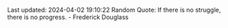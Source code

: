 Last updated: 2024-04-02 19:10:22
Random Quote: If there is no struggle, there is no progress. - Frederick Douglass